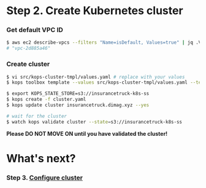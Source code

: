 # Step 2. Create Kubernetes cluster

### Get default VPC ID 
```sh
$ aws ec2 describe-vpcs --filters "Name=isDefault, Values=true" | jq .Vpcs[0].VpcId
# "vpc-2d885a46"
```

### Create cluster
```sh
$ vi src/kops-cluster-tmpl/values.yaml # replace with your values
$ kops toolbox template --values src/kops-cluster-tmpl/values.yaml --template src/kops-cluster-tmpl/template.yaml --output cluster.yaml

$ export KOPS_STATE_STORE=s3://insurancetruck-k8s-ss
$ kops create -f cluster.yaml
$ kops update cluster insurancetruck.dimag.xyz --yes

# wait for the cluster
$ watch kops validate cluster --state=s3://insurancetruck-k8s-ss
```

**Please DO NOT MOVE ON until you have validated the cluster!**

# What's next?

### Step 3. [Configure cluster](http://54.152.51.78:10080/ironjab/it-k8s/src/master/docs/step3.md)
